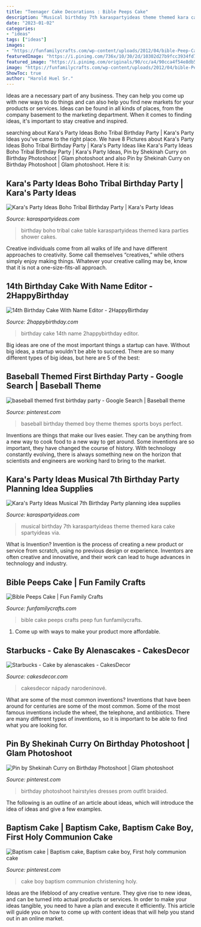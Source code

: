 ```yaml
---
title: "Teenager Cake Decorations : Bible Peeps Cake"
description: "Musical birthday 7th karaspartyideas theme themed kara cake spartyideas via"
date: "2023-01-02"
categories:
- "ideas"
tags: ["ideas"]
images:
- "https://funfamilycrafts.com/wp-content/uploads/2012/04/bible-Peep-Cake.jpg"
featuredImage: "https://i.pinimg.com/736x/10/30/2d/10302d27b9fcc3934fd7bce39310572c.jpg"
featured_image: "https://i.pinimg.com/originals/90/cc/a4/90cca4f54e8db5e89505108035e115be.png"
image: "https://funfamilycrafts.com/wp-content/uploads/2012/04/bible-Peep-Cake.jpg"
ShowToc: true
author: "Harold Huel Sr."
---
```



Ideas are a necessary part of any business. They can help you come up with new ways to do things and can also help you find new markets for your products or services. Ideas can be found in all kinds of places, from the company basement to the marketing department. When it comes to finding ideas, it's important to stay creative and inspired.

	

		
searching about Kara&#039;s Party Ideas Boho Tribal Birthday Party | Kara&#039;s Party Ideas you've came to the right place. We have 8 Pictures about Kara&#039;s Party Ideas Boho Tribal Birthday Party | Kara&#039;s Party Ideas like Kara&#039;s Party Ideas Boho Tribal Birthday Party | Kara&#039;s Party Ideas, Pin by Shekinah Curry on Birthday Photoshoot | Glam photoshoot and also Pin by Shekinah Curry on Birthday Photoshoot | Glam photoshoot. Here it is:
		
    
## Kara&#039;s Party Ideas Boho Tribal Birthday Party | Kara&#039;s Party Ideas

<img loading=lazy src="https://karaspartyideas.com/wp-content/uploads/2016/11/Boho-Tribal-Birthday-Party-via-Karas-Party-Ideas-KarasPartyIdeas.com30.jpeg" onerror="this.onerror=null;this.src='https://tse1.mm.bing.net/th?id=OIP.7fqv7w507g2l2miX4U3cfQHaLH&amp;pid=15.1';" alt="Kara&#039;s Party Ideas Boho Tribal Birthday Party | Kara&#039;s Party Ideas">

_Source: karaspartyideas.com_

>birthday boho tribal cake table karaspartyideas themed kara parties shower cakes. 

	

Creative individuals come from all walks of life and have different approaches to creativity. Some call themselves “creatives,” while others simply enjoy making things. Whatever your creative calling may be, know that it is not a one-size-fits-all approach.

    
## 14th Birthday Cake With Name Editor - 2HappyBirthday

<img loading=lazy src="https://2happybirthday.com/wp-content/uploads/2017/04/14th_birthday_cake_name.png" onerror="this.onerror=null;this.src='https://tse1.mm.bing.net/th?id=OIP.sDWOLZCOnhPtc4Spc_24ywHaHa&amp;pid=15.1';" alt="14th Birthday Cake With Name Editor - 2HappyBirthday">

_Source: 2happybirthday.com_

>birthday cake 14th name 2happybirthday editor. 

	

Big ideas are one of the most important things a startup can have. Without big ideas, a startup wouldn't be able to succeed. There are so many different types of big ideas, but here are 5 of the best: 

    
## Baseball Themed First Birthday Party - Google Search | Baseball Theme

<img loading=lazy src="https://i.pinimg.com/originals/90/cc/a4/90cca4f54e8db5e89505108035e115be.png" onerror="this.onerror=null;this.src='https://tse4.mm.bing.net/th?id=OIP.tW89D4WuxcKRfYkUkVH7dwHaNK&amp;pid=15.1';" alt="baseball themed first birthday party - Google Search | Baseball theme">

_Source: pinterest.com_

>baseball birthday themed boy theme themes sports boys perfect. 

	

Inventions are things that make our lives easier. They can be anything from a new way to cook food to a new way to get around. Some inventions are so important, they have changed the course of history. With technology constantly evolving, there is always something new on the horizon that scientists and engineers are working hard to bring to the market.

    
## Kara&#039;s Party Ideas Musical 7th Birthday Party Planning Idea Supplies

<img loading=lazy src="http://www.karaspartyideas.com/wp-content/uploads/2013/05/Music-Party-16.jpg" onerror="this.onerror=null;this.src='https://tse1.mm.bing.net/th?id=OIP.TgUCsPSQjtmKagA80u1-3AHaLH&amp;pid=15.1';" alt="Kara&#039;s Party Ideas Musical 7th Birthday Party planning idea supplies">

_Source: karaspartyideas.com_

>musical birthday 7th karaspartyideas theme themed kara cake spartyideas via. 

	

What is Invention?
Invention is the process of creating a new product or service from scratch, using no previous design or experience. Inventors are often creative and innovative, and their work can lead to huge advances in technology and industry.

    
## Bible Peeps Cake | Fun Family Crafts

<img loading=lazy src="https://funfamilycrafts.com/wp-content/uploads/2012/04/bible-Peep-Cake.jpg" onerror="this.onerror=null;this.src='https://tse4.mm.bing.net/th?id=OIP.XbYWqUfzaCV2sq99tHcrbQHaGe&amp;pid=15.1';" alt="Bible Peeps Cake | Fun Family Crafts">

_Source: funfamilycrafts.com_

>bible cake peeps crafts peep fun funfamilycrafts. 

	

1. Come up with ways to make your product more affordable.

    
## Starbucks - Cake By Alenascakes - CakesDecor

<img loading=lazy src="https://pic.cakesdecor.com/m/akbkokxzw4hvloy6tw0u.jpg" onerror="this.onerror=null;this.src='https://tse4.mm.bing.net/th?id=OIP.0ZKVbyEO1hJatFSRpw8uMwHaJ3&amp;pid=15.1';" alt="Starbucks - Cake by alenascakes - CakesDecor">

_Source: cakesdecor.com_

>cakesdecor nápady narodeninové. 

	

What are some of the most common inventions?
Inventions that have been around for centuries are some of the most common. Some of the most famous inventions include the wheel, the telephone, and antibiotics. There are many different types of inventions, so it is important to be able to find what you are looking for.

    
## Pin By Shekinah Curry On Birthday Photoshoot | Glam Photoshoot

<img loading=lazy src="https://i.pinimg.com/736x/10/30/2d/10302d27b9fcc3934fd7bce39310572c.jpg" onerror="this.onerror=null;this.src='https://tse4.mm.bing.net/th?id=OIP.FkW_6_FFeuoUDRAp-yDtRgHaLH&amp;pid=15.1';" alt="Pin by Shekinah Curry on Birthday Photoshoot | Glam photoshoot">

_Source: pinterest.com_

>birthday photoshoot hairstyles dresses prom outfit braided. 

	

The following is an outline of an article about ideas, which will introduce the idea of ideas and give a few examples.

    
## Baptism Cake | Baptism Cake, Baptism Cake Boy, First Holy Communion Cake

<img loading=lazy src="https://i.pinimg.com/originals/d5/a8/a5/d5a8a5d1f1ae7f037381094e4358b2ea.jpg" onerror="this.onerror=null;this.src='https://tse2.mm.bing.net/th?id=OIP.x1Zqt6SATexQxtWZsHltfQHaJ4&amp;pid=15.1';" alt="Baptism cake | Baptism cake, Baptism cake boy, First holy communion cake">

_Source: pinterest.com_

>cake boy baptism communion christening holy. 

	

Ideas are the lifeblood of any creative venture. They give rise to new ideas, and can be turned into actual products or services. In order to make your ideas tangible, you need to have a plan and execute it efficiently. This article will guide you on how to come up with content ideas that will help you stand out in an online market.

